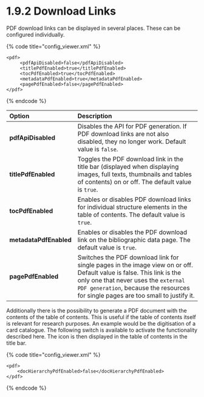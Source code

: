 # 1.9.2 Download Links

PDF download links can be displayed in several places. These can be configured individually.

{% code title="config\_viewer.xml" %}
```markup
<pdf>
     <pdfApiDisabled>false</pdfApiDisabled>
     <titlePdfEnabled>true</titlePdfEnabled>
     <tocPdfEnabled>true</tocPdfEnabled>
     <metadataPdfEnabled>true</metadataPdfEnabled>
     <pagePdfEnabled>false</pagePdfEnabled>
</pdf>
```
{% endcode %}

| **Option** | Description |
| :--- | :--- |
| **pdfApiDisabled** | Disables the API for PDF generation. If PDF download links are not also disabled, they no longer work. Default value is `false`. |
| **titlePdfEnabled** | Toggles the PDF download link in the title bar \(displayed when displaying images, full texts, thumbnails and tables of contents\) on or off. The default value is `true`. |
| **tocPdfEnabled** | Enables or disables PDF download links for individual structure elements in the table of contents. The default value is `true`. |
| **metadataPdfEnabled** | Enables or disables the PDF download link on the bibliographic data page. The default value is `true`. |
| **pagePdfEnabled** | Switches the PDF download link for single pages in the image view on or off. Default value is false. This link is the only one that never uses the `external PDF generation`, because the resources for single pages are too small to justify it. |

Additionally there is the possibility to generate a PDF document with the contents of the table of contents. This is useful if the table of contents itself is relevant for research purposes. An example would be the digitisation of a card catalogue. The following switch is available to activate the functionality described here. The icon is then displayed in the table of contents in the title bar.

{% code title="config\_viewer.xml" %}
```markup
<pdf>
    <docHierarchyPdfEnabled>false</docHierarchyPdfEnabled>
</pdf>
```
{% endcode %}

